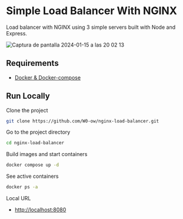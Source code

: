 
# Simple Load Balancer With NGINX

Load balancer with NGINX using 3 simple servers built with Node and Express.

![Captura de pantalla 2024-01-15 a las 20 02 13](https://github.com/W0-ow/nginx-load-balancer/assets/121321031/f1f68531-9dea-43be-a017-202e4d37d109)

## Requirements

 - [Docker & Docker-compose](https://docs.docker.com/compose/install/)

## Run Locally

Clone the project

```bash
git clone https://github.com/W0-ow/nginx-load-balancer.git
```

Go to the project directory

```bash
cd nginx-load-balancer
```

Build images and start containers

```bash
docker compose up -d
```

See active containers

```bash
docker ps -a
```

Local URL

- [http://localhost:8080](http://localhost:8080)

